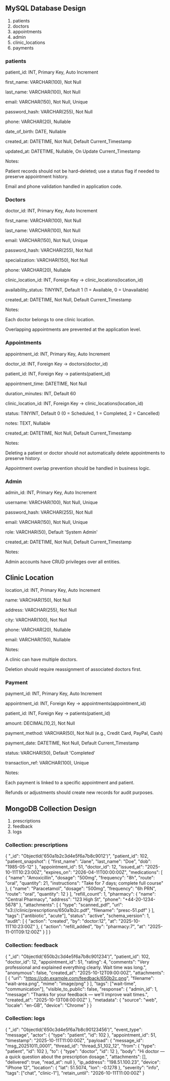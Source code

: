 ## MySQL Database Design

1. patients
2. doctors
3. appointments
4. admin
5. clinic_locations
6. payments

### patients

patient_id: INT, Primary Key, Auto Increment

first_name: VARCHAR(100), Not Null

last_name: VARCHAR(100), Not Null

email: VARCHAR(150), Not Null, Unique

password_hash: VARCHAR(255), Not Null

phone: VARCHAR(20), Nullable

date_of_birth: DATE, Nullable

created_at: DATETIME, Not Null, Default Current_Timestamp

updated_at: DATETIME, Nullable, On Update Current_Timestamp

Notes:

Patient records should not be hard-deleted; use a status flag if needed to preserve appointment history.

Email and phone validation handled in application code.

### Doctors

doctor_id: INT, Primary Key, Auto Increment

first_name: VARCHAR(100), Not Null

last_name: VARCHAR(100), Not Null

email: VARCHAR(150), Not Null, Unique

password_hash: VARCHAR(255), Not Null

specialization: VARCHAR(150), Not Null

phone: VARCHAR(20), Nullable

clinic_location_id: INT, Foreign Key → clinic_locations(location_id)

availability_status: TINYINT, Default 1 (1 = Available, 0 = Unavailable)

created_at: DATETIME, Not Null, Default Current_Timestamp

Notes:

Each doctor belongs to one clinic location.

Overlapping appointments are prevented at the application level.

### Appointments

appointment_id: INT, Primary Key, Auto Increment

doctor_id: INT, Foreign Key → doctors(doctor_id)

patient_id: INT, Foreign Key → patients(patient_id)

appointment_time: DATETIME, Not Null

duration_minutes: INT, Default 60

clinic_location_id: INT, Foreign Key → clinic_locations(location_id)

status: TINYINT, Default 0 (0 = Scheduled, 1 = Completed, 2 = Cancelled)

notes: TEXT, Nullable

created_at: DATETIME, Not Null, Default Current_Timestamp

Notes:

Deleting a patient or doctor should not automatically delete appointments to preserve history.

Appointment overlap prevention should be handled in business logic.

### Admin 

admin_id: INT, Primary Key, Auto Increment

username: VARCHAR(100), Not Null, Unique

password_hash: VARCHAR(255), Not Null

email: VARCHAR(150), Not Null, Unique

role: VARCHAR(50), Default 'System Admin'

created_at: DATETIME, Not Null, Default Current_Timestamp

Notes:

Admin accounts have CRUD privileges over all entities.

## Clinic Location

location_id: INT, Primary Key, Auto Increment

name: VARCHAR(150), Not Null

address: VARCHAR(255), Not Null

city: VARCHAR(100), Not Null

phone: VARCHAR(20), Nullable

email: VARCHAR(150), Nullable

Notes:

A clinic can have multiple doctors.

Deletion should require reassignment of associated doctors first.

### Payment

payment_id: INT, Primary Key, Auto Increment

appointment_id: INT, Foreign Key → appointments(appointment_id)

patient_id: INT, Foreign Key → patients(patient_id)

amount: DECIMAL(10,2), Not Null

payment_method: VARCHAR(50), Not Null (e.g., Credit Card, PayPal, Cash)

payment_date: DATETIME, Not Null, Default Current_Timestamp

status: VARCHAR(50), Default 'Completed'

transaction_ref: VARCHAR(100), Unique

Notes:

Each payment is linked to a specific appointment and patient.

Refunds or adjustments should create new records for audit purposes.


## MongoDB Collection Design

1. prescriptions
2. feedback
3. logs

### Collection: prescriptions

{
  "_id": "ObjectId('650a1b2c3d4e5f6a7b8c9012')",
  "patient_id": 102,
  "patient_snapshot": { "first_name": "Jane", "last_name": "Doe", "dob": "1985-05-12" },
  "appointment_id": 51,
  "doctor_id": 12,
  "issued_at": "2025-10-11T10:23:00Z",
  "expires_on": "2026-04-11T00:00:00Z",
  "medications": [
    {
      "name": "Amoxicillin",
      "dosage": "500mg",
      "frequency": "8h",
      "route": "oral",
      "quantity": 21,
      "instructions": "Take for 7 days; complete full course"
    },
    {
      "name": "Paracetamol",
      "dosage": "500mg",
      "frequency": "6h PRN",
      "route": "oral",
      "quantity": 12
    }
  ],
  "refill_count": 1,
  "pharmacy": { "name": "Central Pharmacy", "address": "123 High St", "phone": "+44-20-1234-5678" },
  "attachments": [
    { "type": "scanned_pdf", "url": "s3://clinic/prescriptions/650a1b2c.pdf", "filename": "presc-51.pdf" }
  ],
  "tags": ["antibiotic", "acute"],
  "status": "active", 
  "schema_version": 1,
  "audit": [
    { "action": "created", "by": "doctor:12", "at": "2025-10-11T10:23:00Z" },
    { "action": "refill_added", "by": "pharmacy:7", "at": "2025-11-01T09:12:00Z" }
  ]
}

### Collection: feedback
{
  "_id": "ObjectId('650b2c3d4e5f6a7b8c901234')",
  "patient_id": 102,
  "doctor_id": 12,
  "appointment_id": 51,
  "rating": 4,
  "comments": "Very professional and explained everything clearly. Wait time was long.",
  "anonymous": false,
  "created_at": "2025-10-12T09:00:00Z",
  "attachments": [
    { "url": "https://cdn.example.com/feedback/650b2c.png", "filename": "wait-area.png", "mime": "image/png" }
  ],
  "tags": ["wait-time", "communication"],
  "visible_to_public": false,
  "response": { "admin_id": 1, "message": "Thanks for your feedback — we'll improve wait times.", "created_at": "2025-10-13T08:00:00Z" },
  "metadata": { "source": "web", "locale": "en-GB", "device": "Chrome" }
}

### Collection: logs

{
  "_id": "ObjectId('650c3d4e5f6a7b8c90123456')",
  "event_type": "message", 
  "actor": { "type": "patient", "id": 102 },
  "appointment_id": 51,
  "timestamp": "2025-10-11T11:00:00Z",
  "payload": {
    "message_id": "msg_20251011_0001",
    "thread_id": "thread_51_102_12",
    "from": { "type": "patient", "id": 102 },
    "to": { "type": "doctor", "id": 12 },
    "body": "Hi doctor — a quick question about the prescription dosage.",
    "attachments": [],
    "delivered": true,
    "read_at": null
  },
  "ip_address": "198.51.100.23",
  "device": "iPhone 12",
  "location": { "lat": 51.5074, "lon": -0.1278 },
  "severity": "info",
  "tags": ["chat", "clinic-1"],
  "retain_until": "2026-10-11T11:00:00Z"
}
